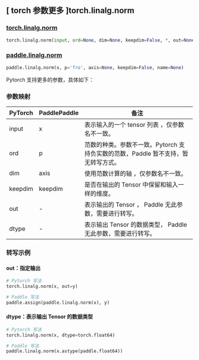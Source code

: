 ## [ torch 参数更多 ]torch.linalg.norm

### [torch.linalg.norm](https://pytorch.org/docs/stable/generated/torch.linalg.norm.html#torch.linalg.norm)

```python
torch.linalg.norm(input, ord=None, dim=None, keepdim=False, *, out=None, dtype=None)
```

### [paddle.linalg.norm](https://www.paddlepaddle.org.cn/documentation/docs/zh/api/paddle/linalg/norm_cn.html#norm)

```python
paddle.linalg.norm(x, p='fro', axis=None, keepdim=False, name=None)
```

Pytorch 支持更多的参数，具体如下：
### 参数映射
| PyTorch       | PaddlePaddle | 备注                                                   |
| ------------- | ------------ | ------------------------------------------------------ |
| input | x         | 表示输入的一个 tensor 列表 ，仅参数名不一致。                    |
| ord | p         | 范数的种类。参数不一致。Pytorch 支持负实数的范数，Paddle 暂不支持，暂无转写方式。                   |
| dim | axis         | 使用范数计算的轴 ，仅参数名不一致。                    |
| keepdim | keepdim         | 是否在输出的 Tensor 中保留和输入一样的维度。                    |
| out       | -       | 表示输出的 Tensor ， Paddle 无此参数，需要进行转写。 |
| dtype       | -       | 表示输出 Tensor 的数据类型， Paddle 无此参数，需要进行转写。 |

### 转写示例

#### out：指定输出

```python
# Pytorch 写法
torch.linalg.norm(x, out=y)

# Paddle 写法
paddle.assign(paddle.linalg.norm(x), y)
```

#### dtype：表示输出 Tensor 的数据类型

```python
# Pytorch 写法
torch.linalg.norm(x, dtype=torch.float64)

# Paddle 写法
paddle.linalg.norm(x.astype(paddle.float64))
```
